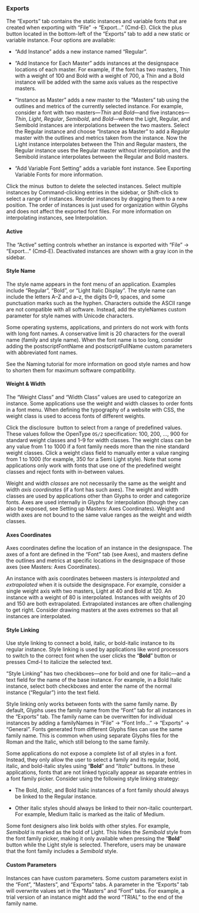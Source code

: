 ### Exports

The “Exports” tab contains the static instances and variable fonts that are created when exporting with “File” → “Export…” (Cmd-E).
Click the plus  button located in the bottom-left of the “Exports” tab to add a new static or variable instance.
Four options are available:

- “Add Instance” adds a new instance named “Regular”.

- “Add Instance for Each Master” adds instances at the designspace locations of each master. For example, if the font has two masters, Thin with a weight of 100 and Bold with a weight of 700, a Thin and a Bold instance will be added with the same axis values as the respective masters.

- “Instance as Master” adds a new master to the “Masters” tab using the outlines and metrics of the currently selected instance. For example, consider a font with two masters—_Thin_ and _Bold_—and five instances—_Thin_, _Light_, _Regular_, _Semibold_, and _Bold_—where the Light, Regular, and Semibold instances are interpolations between the two masters. Select the Regular instance and choose “Instance as Master” to add a _Regular_ master with the outlines and metrics taken from the instance. Now the Light instance interpolates between the Thin and Regular masters, the Regular instance uses the Regular master without interpolation, and the Semibold instance interpolates between the Regular and Bold masters.

- “Add Variable Font Setting” adds a variable font instance. See Exporting Variable Fonts for more information.

Click the minus  button to delete the selected instances.
Select multiple instances by Command-clicking entries in the sidebar, or Shift-click to select a range of instances.
Reorder instances by dragging them to a new position.
The order of instances is just used for organization within Glyphs and does not affect the exported font files.
For more information on interpolating instances, see Interpolation.

#### Active

The “Active” setting controls whether an instance is exported with “File” → “Export…” (Cmd-E).
Deactivated instances are shown with a gray icon in the sidebar.

#### Style Name

The style name appears in the font menu of an application.
Examples include “Regular”, “Bold”, or “Light Italic Display”.
The style name can include the letters A–Z and a–z, the digits 0–9, spaces, and some punctuation marks such as the hyphen.
Characters outside the ASCII range are not compatible with all software.
Instead, add the styleNames custom parameter for style names with Unicode characters.

Some operating systems, applications, and printers do not work with fonts with long font names.
A conservative limit is 20 characters for the overall name (family and style name).
When the font name is too long, consider adding the postscriptFontName and postscriptFullName custom parameters with abbreviated font names.

See the Naming tutorial for more information on good style names and how to shorten them for maximum software compatibility.

#### Weight & Width

The “Weight Class” and “Width Class” values are used to categorize an instance.
Some applications use the weight and width classes to order fonts in a font menu.
When defining the typography of a website with CSS, the weight class is used to access fonts of different weights.

Click the disclosure  button to select from a range of predefined values.
These values follow the OpenType `OS/2` specification: 100, 200, …, 900 for standard weight classes and 1–9 for width classes.
The weight class can be any value from 1 to 1000 if a font family needs more than the nine standard weight classes.
Click a weight class field to manually enter a value ranging from 1 to 1000 (for example, 350 for a Semi Light style).
Note that some applications only work with fonts that use one of the predefined weight classes and reject fonts with in-between values.

Weight and width _classes_ are not necessarily the same as the weight and width _axis coordinates_ (if a font has such axes).
The weight and width classes are used by applications other than Glyphs to order and categorize fonts.
Axes are used internally in Glyphs for interpolation (though they can also be exposed, see Setting up Masters: Axes Coordinates).
Weight and width axes are not bound to the same value ranges as the weight and width classes.

#### Axes Coordinates

Axes coordinates define the location of an instance in the designspace.
The axes of a font are defined in the “Font” tab (see Axes), and masters define the outlines and metrics at specific locations in the designspace of those axes (see Masters: Axes Coordinates).

An instance with axis coordinates between masters is _interpolated_ and _extrapolated_ when it is outside the designspace.
For example, consider a single weight axis with two masters, Light at 40 and Bold at 120.
An instance with a weight of 80 is interpolated.
Instances with weights of 20 and 150 are both extrapolated.
Extrapolated instances are often challenging to get right.
Consider drawing masters at the axes extremes so that all instances are interpolated.

#### Style Linking

Use style linking to connect a bold, italic, or bold-italic instance to its regular instance.
Style linking is used by applications like word processors to switch to the correct font when the user clicks the “**Bold**” button or presses Cmd-I to italicize the selected text.

“Style Linking” has two checkboxes—one for bold and one for italic—and a text field for the name of the base instance.
For example, in a Bold Italic instance, select both checkboxes and enter the name of the normal instance (“Regular”) into the text field.

Style linking only works between fonts with the same family name.
By default, Glyphs uses the family name from the “Font” tab for all instances in the “Exports” tab.
The family name can be overwritten for individual instances by adding a familyNames in “File” → “Font Info…” → “Exports” → “General”.
Fonts generated from different Glyphs files can use the same family name.
This is common when using separate Glyphs files for the Roman and the Italic, which still belong to the same family.

Some applications do not expose a complete list of all styles in a font.
Instead, they only allow the user to select a family and its regular, bold, italic, and bold-italic styles using “**Bold**” and “_Italic_” buttons.
In these applications, fonts that are not linked typically appear as separate entries in a font family picker.
Consider using the following style linking strategy:

- The Bold, _Italic_, and Bold Italic instances of a font family should always be linked to the Regular instance.

- Other italic styles should always be linked to their non-italic counterpart. For example, Medium Italic is marked as the italic of Medium.

Some font designers also link bolds with other styles.
For example, _Semibold_ is marked as the bold of Light.
This hides the _Semibold_ style from the font family picker, making it only available when pressing the “**Bold**” button while the Light style is selected.
Therefore, users may be unaware that the font family includes a _Semibold_ style.

#### Custom Parameters

Instances can have custom parameters.
Some custom parameters exist in the “Font”, “Masters”, and “Exports” tabs.
A parameter in the “Exports” tab will overwrite values set in the “Masters” and “Font” tabs.
For example, a trial version of an instance might add the word “TRIAL” to the end of the family name.